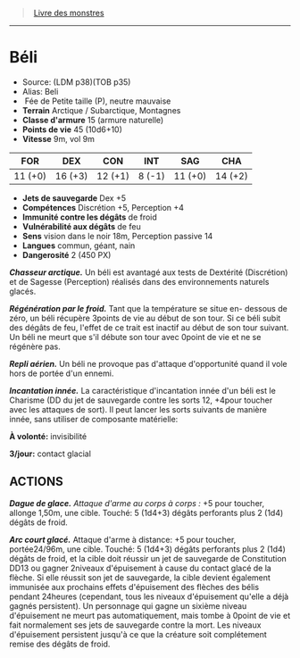 ﻿> [Livre des monstres](tome_of_beasts.md)

---

# Béli

- Source: (LDM p38)(TOB p35)
- Alias: Beli
-  Fée de Petite taille (P), neutre mauvaise
- **Terrain** Arctique / Subarctique, Montagnes
- **Classe d'armure** 15 (armure naturelle)
- **Points de vie** 45 (10d6+10)
- **Vitesse** 9m, vol 9m

|FOR|DEX|CON|INT|SAG|CHA|
|---|---|---|---|---|---|
|11 (+0)|16 (+3)|12 (+1)|8 (-1)|11 (+0)|14 (+2)|

- **Jets de sauvegarde** Dex +5
- **Compétences** Discrétion +5, Perception +4
- **Immunité contre les dégâts** de froid
- **Vulnérabilité aux dégâts** de feu
- **Sens** vision dans le noir 18m, Perception passive 14
- **Langues** commun, géant, nain
- **Dangerosité** 2 (450 PX)

**_Chasseur arctique._** Un béli est avantagé aux tests de Dextérité (Discrétion) et de Sagesse (Perception) réalisés dans des environnements naturels glacés.

**_Régénération par le froid._** Tant que la température se situe en- dessous de zéro, un béli récupère 3points de vie au début de son tour. Si ce béli subit des dégâts de feu, l'effet de ce trait est inactif au début de son tour suivant. Un béli ne meurt que s'il débute son tour avec 0point de vie et ne se régénère pas.

**_Repli aérien._** Un béli ne provoque pas d'attaque d'opportunité quand il vole hors de portée d'un ennemi.

**_Incantation innée._** La caractéristique d'incantation innée d'un béli est le Charisme (DD du jet de sauvegarde contre les sorts 12, +4pour toucher avec les attaques de sort). Il peut lancer les sorts suivants de manière innée, sans utiliser de composante matérielle:

**À volonté:** invisibilité

**3/jour:** contact glacial

## ACTIONS

**_Dague de glace._** _Attaque d'arme au corps à corps :_ +5 pour toucher, allonge 1,50m, une cible. Touché: 5 (1d4+3) dégâts perforants plus 2 (1d4) dégâts de froid.

**_Arc court glacé._** Attaque d'arme à distance: +5 pour toucher, portée24/96m, une cible. Touché: 5 (1d4+3) dégâts perforants plus 2 (1d4) dégâts de froid, et la cible doit réussir un jet de sauvegarde de Constitution DD13 ou gagner 2niveaux d'épuisement à cause du contact glacé de la flèche. Si elle réussit son jet de sauvegarde, la cible devient également immunisée aux prochains effets d'épuisement des flèches des bélis pendant 24heures (cependant, tous les niveaux d'épuisement qu'elle a déjà gagnés persistent). Un personnage qui gagne un sixième niveau d'épuisement ne meurt pas automatiquement, mais tombe à 0point de vie et fait normalement ses jets de sauvegarde contre la mort. Les niveaux d'épuisement persistent jusqu'à ce que la créature soit complétement remise des dégâts de froid.

